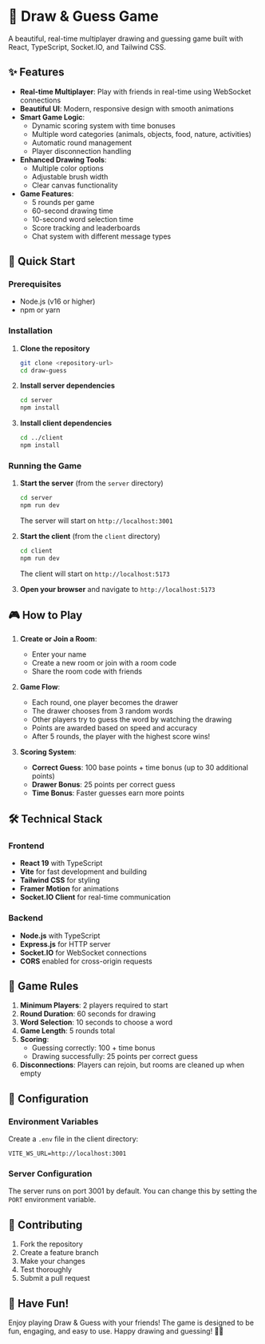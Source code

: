 # 🎨 Draw & Guess Game

A beautiful, real-time multiplayer drawing and guessing game built with React, TypeScript, Socket.IO, and Tailwind CSS.

## ✨ Features

- **Real-time Multiplayer**: Play with friends in real-time using WebSocket connections
- **Beautiful UI**: Modern, responsive design with smooth animations
- **Smart Game Logic**:
  - Dynamic scoring system with time bonuses
  - Multiple word categories (animals, objects, food, nature, activities)
  - Automatic round management
  - Player disconnection handling
- **Enhanced Drawing Tools**:
  - Multiple color options
  - Adjustable brush width
  - Clear canvas functionality
- **Game Features**:
  - 5 rounds per game
  - 60-second drawing time
  - 10-second word selection time
  - Score tracking and leaderboards
  - Chat system with different message types

## 🚀 Quick Start

### Prerequisites

- Node.js (v16 or higher)
- npm or yarn

### Installation

1. **Clone the repository**

   ```bash
   git clone <repository-url>
   cd draw-guess
   ```

2. **Install server dependencies**

   ```bash
   cd server
   npm install
   ```

3. **Install client dependencies**
   ```bash
   cd ../client
   npm install
   ```

### Running the Game

1. **Start the server** (from the `server` directory)

   ```bash
   cd server
   npm run dev
   ```

   The server will start on `http://localhost:3001`

2. **Start the client** (from the `client` directory)

   ```bash
   cd client
   npm run dev
   ```

   The client will start on `http://localhost:5173`

3. **Open your browser** and navigate to `http://localhost:5173`

## 🎮 How to Play

1. **Create or Join a Room**:

   - Enter your name
   - Create a new room or join with a room code
   - Share the room code with friends

2. **Game Flow**:

   - Each round, one player becomes the drawer
   - The drawer chooses from 3 random words
   - Other players try to guess the word by watching the drawing
   - Points are awarded based on speed and accuracy
   - After 5 rounds, the player with the highest score wins!

3. **Scoring System**:
   - **Correct Guess**: 100 base points + time bonus (up to 30 additional points)
   - **Drawer Bonus**: 25 points per correct guess
   - **Time Bonus**: Faster guesses earn more points

## 🛠️ Technical Stack

### Frontend

- **React 19** with TypeScript
- **Vite** for fast development and building
- **Tailwind CSS** for styling
- **Framer Motion** for animations
- **Socket.IO Client** for real-time communication

### Backend

- **Node.js** with TypeScript
- **Express.js** for HTTP server
- **Socket.IO** for WebSocket connections
- **CORS** enabled for cross-origin requests

## 🎯 Game Rules

1. **Minimum Players**: 2 players required to start
2. **Round Duration**: 60 seconds for drawing
3. **Word Selection**: 10 seconds to choose a word
4. **Game Length**: 5 rounds total
5. **Scoring**:
   - Guessing correctly: 100 + time bonus
   - Drawing successfully: 25 points per correct guess
6. **Disconnections**: Players can rejoin, but rooms are cleaned up when empty

## 🔧 Configuration

### Environment Variables

Create a `.env` file in the client directory:

```env
VITE_WS_URL=http://localhost:3001
```

### Server Configuration

The server runs on port 3001 by default. You can change this by setting the `PORT` environment variable.

## 🤝 Contributing

1. Fork the repository
2. Create a feature branch
3. Make your changes
4. Test thoroughly
5. Submit a pull request

## 🎉 Have Fun!

Enjoy playing Draw & Guess with your friends! The game is designed to be fun, engaging, and easy to use. Happy drawing and guessing! 🎨✨
